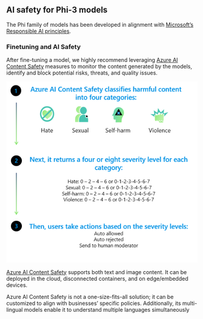 ## AI safety for Phi-3 models

The Phi family of models has been developed in alignment with [Microsoft’s Responsible AI principles](https://www.microsoft.com/ai/responsible-ai). 

### Finetuning and AI Safety
After fine-tuning a model, we highly recommend leveraging [Azure AI Content Safety](https://learn.microsoft.com/azure/ai-services/content-safety/overview) measures to monitor the content generated by the models, identify and block potential risks, threats, and quality issues.

![Phi3AISafety](../../imgs/01/phi3aisafety.png)

[Azure AI Content Safety](https://learn.microsoft.com/azure/ai-services/content-safety/overview) supports both text and image content. It can be deployed in the cloud, disconnected containers, and on edge/embedded devices.

Azure AI Content Safety is not a one-size-fits-all solution; it can be customized to align with businesses’ specific policies. Additionally, its multi-lingual models enable it to understand multiple languages simultaneously 


